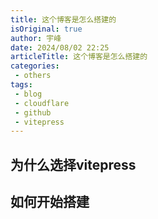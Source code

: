 ```yaml
---
title: 这个博客是怎么搭建的
isOriginal: true
author: 宇峰
date: 2024/08/02 22:25
articleTitle: 这个博客是怎么搭建的
categories:
 - others
tags:
 - blog
 - cloudflare
 - github
 - vitepress
---
```


## 为什么选择vitepress
## 如何开始搭建



